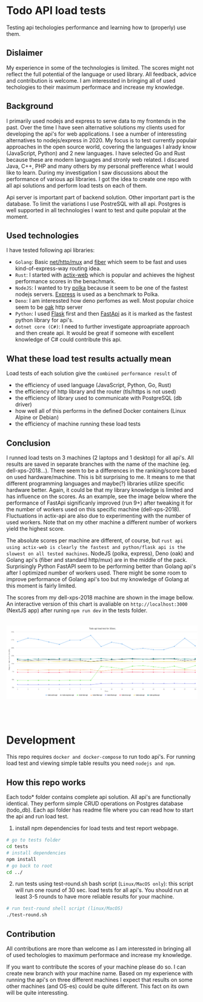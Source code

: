 # Todo API load tests

Testing api techologies performance and learning how to (properly) use them.

## Dislaimer

My experience in some of the technologies is limited. The scores might not reflect the full potential of the language or used library. All feedback, advice and contribution is welcome. I am interessted in bringing all of used techologies to their maximum performace and increase my knowledge.

## Background

I primarily used nodejs and express to serve data to my frontends in the past. Over the time I have seen alternative solutions my clients used for developing the api's for web applications. I see a number of interessting alternatives to nodejs/express in 2020. My focus is to test currently populair approaches in the open source world, covering the languages I alrady know (JavaScript, Python) and 2 new languages. I have selected Go and Rust because these are modern languages and stronly web related. I discared Java, C++, PHP and many others by my personal prefference what I would like to learn. During my investigation I saw discussions about the performance of various api libraries. I got the idea to create one repo with all api solutions and perform load tests on each of them.

Api server is important part of backend solution. Other important part is the database. To limit the variations I use PostreSQL with all api. Postgres is well supported in all technologies I want to test and quite populair at the moment.

## Used technologies

I have tested following api libraries:

- `Golang`: Basic [net/http/mux](https://golang.org/pkg/net/http/) and [fiber](https://github.com/gofiber/fiber) which seem to be fast and uses kind-of-express-way routing idea.
- `Rust`: I started with [actix-web](https://github.com/actix/actix-web) which is popular and achieves the highest performance scores in the benachmark.
- `NodeJS`: I wanted to try [polka](https://github.com/lukeed/polka) because it seem to be one of the fastest nodejs servers. [Express](https://expressjs.com/) is used as a benchmark to Polka.
- `Deno`: I am interessted how deno perfomes as well. Most popular choice seem to be [oak](https://github.com/oakserver/oak) http server
- `Python`: I used [Flask](https://flask.palletsprojects.com/en/1.1.x/) first and then [FastApi](https://github.com/tiangolo/fastapi) as it is marked as the fastest python library for api's.
- `dotnet core (C#)`: I need to further investigate approapriate approach and then create api. It would be great if someone with excellent knowledge of C# could contribute this api.

## What these load test results actually mean

Load tests of each solution give the `combined performance result` of

- the efficiency of used language (JavaScript, Python, Go, Rust)
- the efficiency of http library and the router (tls/https is not used)
- the efficiency of library used to communicate with PostgreSQL (db driver)
- how well all of this performs in the defined Docker containers (Linux Alpine or Debian)
- the efficiency of machine running these load tests

## Conclusion

I runned load tests on 3 machines (2 laptops and 1 desktop) for all api's. All results are saved in separate branches with the name of the machine (eg. dell-xps-2018...). There seem to be a differences in the ranking/score based on used hardware/machine. This is bit surprising to me. It means to me that different programming languages and maybe(?) libraries utilize specific hardware better. Again, it could be that my library knowledge is limited and has influence on the scores. As an example, see the image below where the performance of FastApi significanly improved (run 9+) after tweaking it for the number of workers used on this specific machine (dell-xps-2018). Fluctuations in actix-api are also due to experimenting with the number of used workers. Note that on my other machine a different number of workers yield the highest score.

The absolute scores per machine are different, of course, but `rust api using actix-web is clearly the fastest and python/flask api is the slowest on all tested machines`. NodeJS (polka, express), Deno (oak) and Golang api's (fiber and standard http/mux) are in the middle of the pack. Surprisingly Python FastAPI seem to be performing better than Golang api's after I optimized number of workers used. There might be some room to improve performance of Golang api's too but my knowledge of Golang at this moment is fairly limited.

The scores from my dell-xps-2018 machine are shown in the image bellow. An interactive version of this chart is avaliable on `http://localhost:3000` (NextJS app) after runing `npm run dev` in the tests folder.
<br/><br/>

<img src="todo-api-loadtest-dell-xps-200817.png">

<br/><br/>

# Development

This repo requires `docker and docker-compose` to run todo api's. For running load test and viewing simple table results you need `nodejs and npm`.

## How this repo works

Each todo* folder contains complete api solution. All api's are functionally identical. They perform simple CRUD operations on Postgres database (todo_db). Each api folder has readme file where you can read how to start the api and run load test.

1. install npm dependencies for load tests and test report webpage.

```bash
# go to tests folder
cd tests
# install dependencies
npm install
# go back to root
cd ../
```

2. run tests using test-round.sh bash script (`Linux/MacOS only`): this script will run one round of 30 sec. load tests for all api's. You should run at least 3-5 rounds to have more reliable results for your machine.

```bash
# run test-round shell script (linux/MacOS)
./test-round.sh
```

## Contribution

All contributions are more than welcome as I am interessted in bringing all of used techologies to maximum performace and increase my knowledge.

If you want to contribute the scores of your machine please do so. I can create new branch with your machine name. Based on my experience with running the api's on three different machines I expect that results on some other machines (and OS-es) could be quite different. This fact on its own will be quite interessting.
